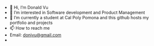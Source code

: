 - 👋 Hi, I’m Donald Vu
- 👀 I’m interested in Software development and Product Management
- 🌱 I’m currently a student at Cal Poly Pomona and this github hosts my portfolio and projects
- 📫 How to reach me 
- Email: donjvu@gmail.com
-

<!---
DonjVu/DonjVu is a ✨ special ✨ repository because its `README.md` (this file) appears on your GitHub profile.
You can click the Preview link to take a look at your changes.
--->
